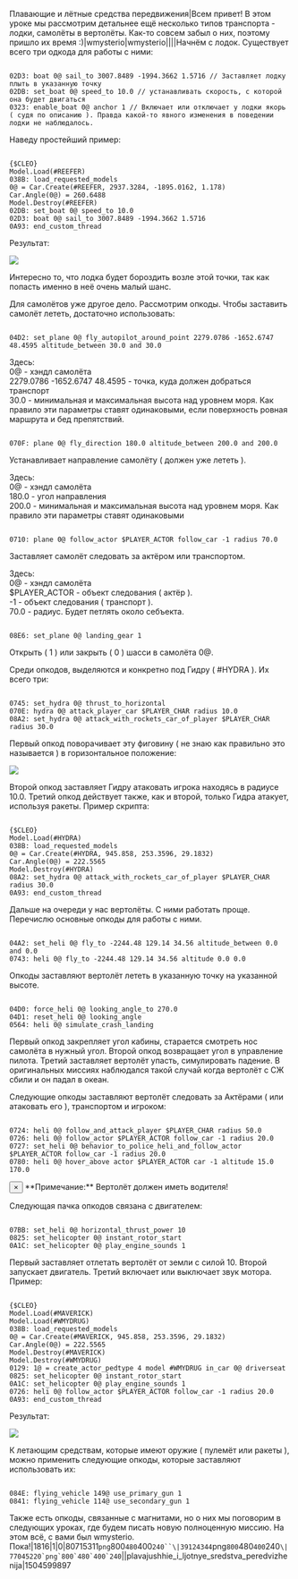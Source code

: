 Плавающие и лётные средства передвижения|Всем привет! В этом уроке мы рассмотрим детальнее ещё несколько типов транспорта - лодки, самолёты в вертолёты. Как-то совсем забыл о них, поэтому пришло их время :)|wmysterio|wmysterio||||Начнём с лодок. Существует всего три одкода для работы с ними:


```

02D3: boat 0@ sail_to 3007.8489 -1994.3662 1.5716 // Заставляет лодку плыть в указанную точку
02DB: set_boat 0@ speed_to 10.0 // устанавливать скорость, с которой она будет двигаться
0323: enable_boat 0@ anchor 1 // Включает или отключает у лодки якорь ( судя по описанию ). Правда какой-то явного изменения в поведении лодки не наблюдалось.
```



Наведу простейший пример:


```

{$CLEO}
Model.Load(#REEFER)
038B: load_requested_models
0@ = Car.Create(#REEFER, 2937.3284, -1895.0162, 1.178)
Car.Angle(0@) = 260.6488
Model.Destroy(#REEFER)
02DB: set_boat 0@ speed_to 10.0
02D3: boat 0@ sail_to 3007.8489 -1994.3662 1.5716
0A93: end_custom_thread
```



Результат:

<!--IMG1--><img src="https://github.com/wmysterio/scm-scripting-lessons/raw/resources/_pu/2/80715311.png" /><!--IMG1-->

Интересно то, что лодка будет бороздить возле этой точки, так как попасть именно в неё очень малый шанс.

Для самолётов уже другое дело. Рассмотрим опкоды. Чтобы заставить самолёт лететь, достаточно использовать:


```

04D2: set_plane 0@ fly_autopilot_around_point 2279.0786 -1652.6747 48.4595 altitude_between 30.0 and 30.0
```



<div class="panel panel-default">
 <div class="panel-body">
Здесь:<br>
0@ - хэндл самолёта<br>
2279.0786 -1652.6747 48.4595 - точка, куда должен добраться транспорт<br>
30.0 - минимальная и максимальная высота над уровнем моря. Как правило эти параметры ставят одинаковыми, если поверхность ровная маршрута и бед препятствий. 
 </div>
</div>


```

070F: plane 0@ fly_direction 180.0 altitude_between 200.0 and 200.0
```



Устанавливает направление самолёту ( должен уже лететь ).

<div class="panel panel-default">
 <div class="panel-body">
Здесь:<br>
0@ - хэндл самолёта<br>
180.0 - угол направления<br>
200.0 - минимальная и максимальная высота над уровнем моря. Как правило эти параметры ставят одинаковыми
 </div>
</div>


```

0710: plane 0@ follow_actor $PLAYER_ACTOR follow_car -1 radius 70.0
```



Заставляет самолёт следовать за актёром или транспортом.

<div class="panel panel-default">
 <div class="panel-body">
Здесь:<br>
0@ - хэндл самолёта<br>
$PLAYER_ACTOR - объект следования ( актёр ).<br>
-1 - объект следования ( транспорт ).<br>
70.0 - радиус. Будет петлять около ceбъекта.
 </div>
</div>


```

08E6: set_plane 0@ landing_gear 1
```



Открыть ( 1 ) или закрыть ( 0 ) шасси в самолёта 0@.

Среди опкодов, выделяются и конкретно под Гидру ( #HYDRA ). Их всего три:


```

0745: set_hydra 0@ thrust_to_horizontal
070E: hydra 0@ attack_player_car $PLAYER_CHAR radius 10.0
08A2: set_hydra 0@ attack_with_rockets_car_of_player $PLAYER_CHAR radius 30.0
```



Первый опкод поворачивает эту фиговину ( не знаю как правильно это называется ) в горизонтальное положение:

<!--IMG2--><img src="https://github.com/wmysterio/scm-scripting-lessons/raw/resources/_pu/2/39124344.png" /><!--IMG2-->

Второй опкод заставляет Гидру атаковать игрока находясь в радиусе 10.0. Третий опкод действует также, как и второй, только Гидра атакует, используя ракеты. Пример скрипта:


```

{$CLEO}
Model.Load(#HYDRA)
038B: load_requested_models
0@ = Car.Create(#HYDRA, 945.858, 253.3596, 29.1832)
Car.Angle(0@) = 222.5565
Model.Destroy(#HYDRA)
08A2: set_hydra 0@ attack_with_rockets_car_of_player $PLAYER_CHAR radius 30.0
0A93: end_custom_thread
```



Дальше на очереди у нас вертолёты. С ними работать проще. Перечислю основные опкоды для работы с ними.


```

04A2: set_heli 0@ fly_to -2244.48 129.14 34.56 altitude_between 0.0 and 0.0
0743: heli 0@ fly_to -2244.48 129.14 34.56 altitude 0.0 0.0
```



Опкоды заставляют вертолёт лететь в указанную точку на указанной высоте.


```

04D0: force_heli 0@ looking_angle_to 270.0
04D1: reset_heli 0@ looking_angle
0564: heli 0@ simulate_crash_landing
```



Первый опкод закрепляет угол кабины, старается смотреть нос самолёта в нужный угол. Второй опкод возвращает угол в управление пилота. Третий заставляет вертолёт упасть, симулировать падение. В оригинальных миссиях наблюдался такой случай когда вертолёт с СЖ сбили и он падал в океан.

Следующие опкоды заставляют вертолёт следовать за Актёрами ( или атаковать его ), транспортом и игроком:


```

0724: heli 0@ follow_and_attack_player $PLAYER_CHAR radius 50.0
0726: heli 0@ follow_actor $PLAYER_ACTOR follow_car -1 radius 20.0
0727: set_heli 0@ behavior_to_police_heli_and_follow_actor $PLAYER_ACTOR follow_car -1 radius 20.0
0780: heli 0@ hover_above actor $PLAYER_ACTOR car -1 altitude 15.0 170.0
```



<div class="alert alert-warning alert-dismissible" role="alert">
 <button type="button" class="close" data-dismiss="alert" aria-label="Close"><span aria-hidden="true">&times;</span></button>
**Примечание:** Вертолёт должен иметь водителя!
</div>

Следующая пачка опкодов связана с двигателем:


```

07BB: set_heli 0@ horizontal_thrust_power 10
0825: set_helicopter 0@ instant_rotor_start
0A1C: set_helicopter 0@ play_engine_sounds 1
```



Первый заставляет отлетать вертолёт от земли с силой 10. Второй запускает двигатель. Третий включает или выключает звук мотора. Пример:


```

{$CLEO}
Model.Load(#MAVERICK)
Model.Load(#WMYDRUG)
038B: load_requested_models
0@ = Car.Create(#MAVERICK, 945.858, 253.3596, 29.1832)
Car.Angle(0@) = 222.5565
Model.Destroy(#MAVERICK)
Model.Destroy(#WMYDRUG)
0129: 1@ = create_actor_pedtype 4 model #WMYDRUG in_car 0@ driverseat
0825: set_helicopter 0@ instant_rotor_start
0A1C: set_helicopter 0@ play_engine_sounds 1
0726: heli 0@ follow_actor $PLAYER_ACTOR follow_car -1 radius 20.0
0A93: end_custom_thread
```



Результат:

<!--IMG3--><img src="https://github.com/wmysterio/scm-scripting-lessons/raw/resources/_pu/2/77045220.png" /><!--IMG3-->

К летающим средствам, которые имеют оружие ( пулемёт или ракеты ), можно применить следующие опкоды, которые заставляют использовать их:


```

084E: flying_vehicle 149@ use_primary_gun 1 
0841: flying_vehicle 114@ use_secondary_gun 1
```



Также есть опкоды, связанные с магнитами, но о них мы поговорим в следующих уроках, где будем писать новую полноценную миссию. На этом всё, с вами был wmysterio. Пока!|1816|1|0|80715311`png`800`480`400`240``\|39124344`png`800`480`400`240``\|77045220`png`800`480`400`240``\||plavajushhie_i_ljotnye_sredstva_peredvizhenija|1504599897